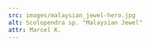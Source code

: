 ```yaml
---
src: images/malaysian_jewel-hero.jpg
alt: Scolopendra sp. "Malaysian Jewel"
attr: Marcel K.
---
```

